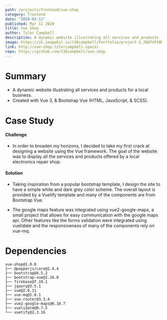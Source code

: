 ```yaml
---
path: /projects/frontend/vue-shop
category: frontend
date: "2020-03-11"
published: Mar 11 2020
title: Vue Shop   
author: Tyler Campbell
description: A dynamic website illustrating all services and products for a local business. Created with Vue 3, & Bootstrap Vue
image: https://ik.imagekit.io/t36campbell/Portfolio/project-3_JQ0TVPIQM.png
link: http://vue-shop.tylercampbell.space/
repo: https://github.com/t36campbell/vue-shop
---
```



# Summary

* A dynamic website illustrating all services and products for a local business.
* Created with Vue 3, & Bootstrap Vue (HTML, JavaScript, & SCSS).

# Case Study

#### Challenge

* In order to broaden my horizons, I decided to take my first crack at designing a website using the Vue framework. The goal of the website was to display all the services and products offered by a local electronics repair shop.

#### Solution

* Taking inspiration from a popular bootstrap template, I design the site to have a simple white and dark grey color scheme. The overall layout is provided by a Vuetify template and many of the components are from Bootstrap Vue. 

* The google maps feature was integrated using vue2-google-maps, a small project that allows for easy communication with the google maps api. Other features like the forms validation were integrated using vuelidate and the responsiveness of many of the components rely on vue-mq. 

# Dependencies 
```
vue-shop@1.0.0
├── @popperjs/core@2.4.4
├── bootstrap@4.5.2
├── bootstrap-vue@2.16.0
├── firebase@7.19.1
├── jquery@3.5.1
├── vue@2.6.11
├── vue-mq@1.0.1
├── vue-router@3.3.4
├── vue2-google-maps@0.10.7
├── vuelidate@0.7.5
└── vuetify@2.3.16
```